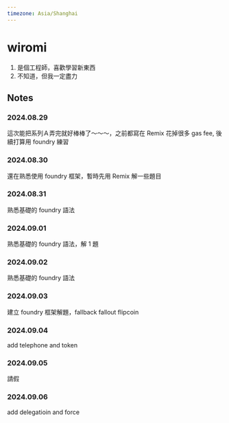 ```yaml
---
timezone: Asia/Shanghai
---
```


# wiromi

1. 是個工程師，喜歡學習新東西
2. 不知道，但我一定盡力

## Notes

<!-- Content_START -->

### 2024.08.29

這次能把系列Ａ弄完就好棒棒了～～～，之前都寫在 Remix 花掉很多 gas fee, 後續打算用 foundry 練習

### 2024.08.30

還在熟悉使用 foundry 框架，暫時先用 Remix 解一些題目


### 2024.08.31

熟悉基礎的 foundry 語法

### 2024.09.01

熟悉基礎的 foundry 語法，解 1 題

### 2024.09.02

熟悉基礎的 foundry 語法

### 2024.09.03

建立 foundry 框架解題，fallback fallout flipcoin

### 2024.09.04

add telephone and token 

### 2024.09.05

請假

### 2024.09.06

add delegatioin  and force



<!-- Content_END -->

